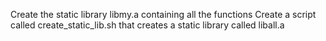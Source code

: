 Create the static library libmy.a containing all the functions
Create a script called create_static_lib.sh that creates a static library called liball.a
